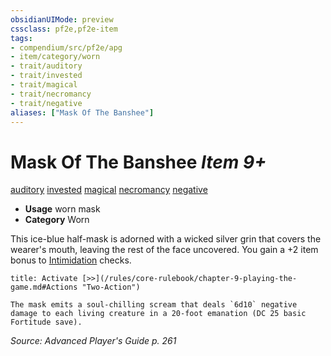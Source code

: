 ```yaml
---
obsidianUIMode: preview
cssclass: pf2e,pf2e-item
tags:
- compendium/src/pf2e/apg
- item/category/worn
- trait/auditory
- trait/invested
- trait/magical
- trait/necromancy
- trait/negative
aliases: ["Mask Of The Banshee"]
---
```

# Mask Of The Banshee *Item 9+*  
[auditory](/rules/traits/auditory.md)  [invested](/rules/traits/invested.md)  [magical](/rules/traits/magical.md)  [necromancy](/rules/traits/necromancy.md)  [negative](/rules/traits/negative.md)  

- **Usage** worn mask
- **Category** Worn

This ice-blue half-mask is adorned with a wicked silver grin that covers the wearer's mouth, leaving the rest of the face uncovered. You gain a +2 item bonus to [Intimidation](/compendium/skills.md#Intimidation) checks.

```ad-embed-ability
title: Activate [>>](/rules/core-rulebook/chapter-9-playing-the-game.md#Actions "Two-Action")

The mask emits a soul-chilling scream that deals `6d10` negative damage to each living creature in a 20-foot emanation (DC 25 basic Fortitude save).
```

*Source: Advanced Player's Guide p. 261*